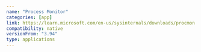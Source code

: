 ```yaml
---
name: "Process Monitor"
categories: [app]
link: https://learn.microsoft.com/en-us/sysinternals/downloads/procmon
compatibility: native
versionFrom: "3.94"
type: applications
---
```


